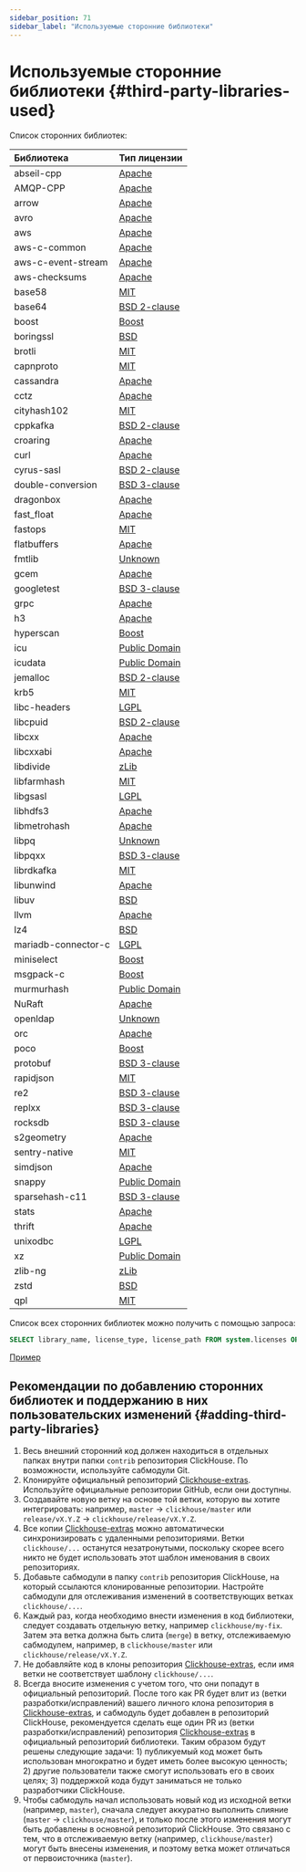 ```yaml
---
sidebar_position: 71
sidebar_label: "Используемые сторонние библиотеки"
---
```



# Используемые сторонние библиотеки {#third-party-libraries-used}

Список сторонних библиотек:

| Библиотека | Тип лицензии |
|:-|:-|
| abseil-cpp | [Apache](https://github.com/ClickHouse-Extras/abseil-cpp/blob/4f3b686f86c3ebaba7e4e926e62a79cb1c659a54/LICENSE) |
| AMQP-CPP | [Apache](https://github.com/ClickHouse-Extras/AMQP-CPP/blob/1a6c51f4ac51ac56610fa95081bd2f349911375a/LICENSE) |
| arrow | [Apache](https://github.com/ClickHouse-Extras/arrow/blob/078e21bad344747b7656ef2d7a4f7410a0a303eb/LICENSE.txt) |
| avro | [Apache](https://github.com/ClickHouse-Extras/avro/blob/e43c46e87fd32eafdc09471e95344555454c5ef8/LICENSE.txt) |
| aws | [Apache](https://github.com/ClickHouse-Extras/aws-sdk-cpp/blob/7d48b2c8193679cc4516e5bd68ae4a64b94dae7d/LICENSE.txt) |
| aws-c-common | [Apache](https://github.com/ClickHouse-Extras/aws-c-common/blob/736a82d1697c108b04a277e66438a7f4e19b6857/LICENSE) |
| aws-c-event-stream | [Apache](https://github.com/ClickHouse-Extras/aws-c-event-stream/blob/3bc33662f9ccff4f4cbcf9509cc78c26e022fde0/LICENSE) |
| aws-checksums | [Apache](https://github.com/ClickHouse-Extras/aws-checksums/blob/519d6d9093819b6cf89ffff589a27ef8f83d0f65/LICENSE) |
| base58 | [MIT](https://github.com/ClickHouse/base-x/blob/3e58874643c087f57e82b0ff03825c933fab945a/LICENSE) |
| base64 | [BSD 2-clause](https://github.com/ClickHouse-Extras/Turbo-Base64/blob/af9b331f2b4f30b41c70f3a571ff904a8251c1d3/LICENSE) |
| boost | [Boost](https://github.com/ClickHouse-Extras/boost/blob/9cf09dbfd55a5c6202dedbdf40781a51b02c2675/LICENSE_1_0.txt) |
| boringssl | [BSD](https://github.com/ClickHouse-Extras/boringssl/blob/a6a2e2ab3e44d97ce98e51c558e989f211de7eb3/LICENSE) |
| brotli | [MIT](https://github.com/google/brotli/blob/63be8a99401992075c23e99f7c84de1c653e39e2/LICENSE) |
| capnproto | [MIT](https://github.com/capnproto/capnproto/blob/a00ccd91b3746ef2ab51d40fe3265829949d1ace/LICENSE) |
| cassandra | [Apache](https://github.com/ClickHouse-Extras/cpp-driver/blob/eb9b68dadbb4417a2c132ad4a1c2fa76e65e6fc1/LICENSE.txt) |
| cctz | [Apache](https://github.com/ClickHouse-Extras/cctz/blob/c0f1bcb97fd2782f7c3f972fadd5aad5affac4b8/LICENSE.txt) |
| cityhash102 | [MIT](https://github.com/ClickHouse/ClickHouse/blob/master/contrib/cityhash102/COPYING) |
| cppkafka | [BSD 2-clause](https://github.com/mfontanini/cppkafka/blob/5a119f689f8a4d90d10a9635e7ee2bee5c127de1/LICENSE) |
| croaring | [Apache](https://github.com/RoaringBitmap/CRoaring/blob/2c867e9f9c9e2a3a7032791f94c4c7ae3013f6e0/LICENSE) |
| curl | [Apache](https://github.com/curl/curl/blob/3b8bbbbd1609c638a3d3d0acb148a33dedb67be3/docs/LICENSE-MIXING.md) |
| cyrus-sasl | [BSD 2-clause](https://github.com/ClickHouse-Extras/cyrus-sasl/blob/e6466edfd638cc5073debe941c53345b18a09512/COPYING) |
| double-conversion | [BSD 3-clause](https://github.com/google/double-conversion/blob/cf2f0f3d547dc73b4612028a155b80536902ba02/LICENSE) |
| dragonbox | [Apache](https://github.com/ClickHouse-Extras/dragonbox/blob/923705af6fd953aa948fc175f6020b15f7359838/LICENSE-Apache2-LLVM) |
| fast_float | [Apache](https://github.com/fastfloat/fast_float/blob/7eae925b51fd0f570ccd5c880c12e3e27a23b86f/LICENSE) |
| fastops | [MIT](https://github.com/ClickHouse-Extras/fastops/blob/88752a5e03cf34639a4a37a4b41d8b463fffd2b5/LICENSE) |
| flatbuffers | [Apache](https://github.com/ClickHouse-Extras/flatbuffers/blob/eb3f827948241ce0e701516f16cd67324802bce9/LICENSE.txt) |
| fmtlib | [Unknown](https://github.com/fmtlib/fmt/blob/c108ee1d590089ccf642fc85652b845924067af2/LICENSE.rst) |
| gcem | [Apache](https://github.com/kthohr/gcem/blob/8d4f1b5d76ea8f6ff12f3f4f34cda45424556b00/LICENSE) |
| googletest | [BSD 3-clause](https://github.com/google/googletest/blob/e7e591764baba0a0c3c9ad0014430e7a27331d16/LICENSE) |
| grpc | [Apache](https://github.com/ClickHouse-Extras/grpc/blob/60c986e15cae70aade721d26badabab1f822fdd6/LICENSE) |
| h3 | [Apache](https://github.com/ClickHouse-Extras/h3/blob/c7f46cfd71fb60e2fefc90e28abe81657deff735/LICENSE) |
| hyperscan | [Boost](https://github.com/ClickHouse-Extras/hyperscan/blob/e9f08df0213fc637aac0a5bbde9beeaeba2fe9fa/LICENSE) |
| icu | [Public Domain](https://github.com/unicode-org/icu/blob/faa2f9f9e1fe74c5ed00eba371d2830134cdbea1/icu4c/LICENSE) |
| icudata | [Public Domain](https://github.com/ClickHouse-Extras/icudata/blob/f020820388e3faafb44cc643574a2d563dfde572/LICENSE) |
| jemalloc | [BSD 2-clause](https://github.com/ClickHouse-Extras/jemalloc/blob/e6891d9746143bf2cf617493d880ba5a0b9a3efd/COPYING) |
| krb5 | [MIT](https://github.com/ClickHouse-Extras/krb5/blob/5149dea4e2be0f67707383d2682b897c14631374/src/lib/gssapi/LICENSE) |
| libc-headers | [LGPL](https://github.com/ClickHouse-Extras/libc-headers/blob/a720b7105a610acbd7427eea475a5b6810c151eb/LICENSE) |
| libcpuid | [BSD 2-clause](https://github.com/ClickHouse-Extras/libcpuid/blob/8db3b8d2d32d22437f063ce692a1b9bb15e42d18/COPYING) |
| libcxx | [Apache](https://github.com/ClickHouse-Extras/libcxx/blob/2fa892f69acbaa40f8a18c6484854a6183a34482/LICENSE.TXT) |
| libcxxabi | [Apache](https://github.com/ClickHouse-Extras/libcxxabi/blob/df8f1e727dbc9e2bedf2282096fa189dc3fe0076/LICENSE.TXT) |
| libdivide | [zLib](https://github.com/ClickHouse/ClickHouse/blob/master/contrib/libdivide/LICENSE.txt) |
| libfarmhash | [MIT](https://github.com/ClickHouse/ClickHouse/blob/master/contrib/libfarmhash/COPYING) |
| libgsasl | [LGPL](https://github.com/ClickHouse-Extras/libgsasl/blob/383ee28e82f69fa16ed43b48bd9c8ee5b313ab84/LICENSE) |
| libhdfs3 | [Apache](https://github.com/ClickHouse-Extras/libhdfs3/blob/095b9d48b400abb72d967cb0539af13b1e3d90cf/LICENSE.txt) |
| libmetrohash | [Apache](https://github.com/ClickHouse/ClickHouse/blob/master/contrib/libmetrohash/LICENSE) |
| libpq | [Unknown](https://github.com/ClickHouse-Extras/libpq/blob/e071ea570f8985aa00e34f5b9d50a3cfe666327e/COPYRIGHT) |
| libpqxx | [BSD 3-clause](https://github.com/ClickHouse-Extras/libpqxx/blob/357608d11b7a1961c3fb7db2ef9a5dbb2e87da77/COPYING) |
| librdkafka | [MIT](https://github.com/ClickHouse-Extras/librdkafka/blob/b8554f1682062c85ba519eb54ef2f90e02b812cb/LICENSE.murmur2) |
| libunwind | [Apache](https://github.com/ClickHouse-Extras/libunwind/blob/6b816d2fba3991f8fd6aaec17d92f68947eab667/LICENSE.TXT) |
| libuv | [BSD](https://github.com/ClickHouse-Extras/libuv/blob/e2e9b7e9f978ce8a1367b5fe781d97d1ce9f94ab/LICENSE) |
| llvm | [Apache](https://github.com/ClickHouse-Extras/llvm/blob/e5751459412bce1391fb7a2e9bbc01e131bf72f1/llvm/LICENSE.TXT) |
| lz4 | [BSD](https://github.com/lz4/lz4/blob/f39b79fb02962a1cd880bbdecb6dffba4f754a11/LICENSE) |
| mariadb-connector-c | [LGPL](https://github.com/ClickHouse-Extras/mariadb-connector-c/blob/5f4034a3a6376416504f17186c55fe401c6d8e5e/COPYING.LIB) |
| miniselect | [Boost](https://github.com/danlark1/miniselect/blob/be0af6bd0b6eb044d1acc4f754b229972d99903a/LICENSE_1_0.txt) |
| msgpack-c | [Boost](https://github.com/msgpack/msgpack-c/blob/46684265d50b5d1b062d4c5c428ba08462844b1d/LICENSE_1_0.txt) |
| murmurhash | [Public Domain](https://github.com/ClickHouse/ClickHouse/blob/master/contrib/murmurhash/LICENSE) |
| NuRaft | [Apache](https://github.com/ClickHouse-Extras/NuRaft/blob/7ecb16844af6a9c283ad432d85ecc2e7d1544676/LICENSE) |
| openldap | [Unknown](https://github.com/ClickHouse-Extras/openldap/blob/0208811b6043ca06fda8631a5e473df1ec515ccb/LICENSE) |
| orc | [Apache](https://github.com/ClickHouse-Extras/orc/blob/0a936f6bbdb9303308973073f8623b5a8d82eae1/LICENSE) |
| poco | [Boost](https://github.com/ClickHouse-Extras/poco/blob/7351c4691b5d401f59e3959adfc5b4fa263b32da/LICENSE) |
| protobuf | [BSD 3-clause](https://github.com/ClickHouse-Extras/protobuf/blob/75601841d172c73ae6bf4ce8121f42b875cdbabd/LICENSE) |
| rapidjson | [MIT](https://github.com/ClickHouse-Extras/rapidjson/blob/c4ef90ccdbc21d5d5a628d08316bfd301e32d6fa/bin/jsonschema/LICENSE) |
| re2 | [BSD 3-clause](https://github.com/google/re2/blob/13ebb377c6ad763ca61d12dd6f88b1126bd0b911/LICENSE) |
| replxx | [BSD 3-clause](https://github.com/ClickHouse-Extras/replxx/blob/c81be6c68b146f15f2096b7ef80e3f21fe27004c/LICENSE.md) |
| rocksdb | [BSD 3-clause](https://github.com/ClickHouse-Extras/rocksdb/blob/b6480c69bf3ab6e298e0d019a07fd4f69029b26a/LICENSE.leveldb) |
| s2geometry | [Apache](https://github.com/ClickHouse-Extras/s2geometry/blob/20ea540d81f4575a3fc0aea585aac611bcd03ede/LICENSE) |
| sentry-native | [MIT](https://github.com/ClickHouse-Extras/sentry-native/blob/94644e92f0a3ff14bd35ed902a8622a2d15f7be4/LICENSE) |
| simdjson | [Apache](https://github.com/simdjson/simdjson/blob/8df32cea3359cb30120795da6020b3b73da01d38/LICENSE) |
| snappy | [Public Domain](https://github.com/google/snappy/blob/3f194acb57e0487531c96b97af61dcbd025a78a3/COPYING) |
| sparsehash-c11 | [BSD 3-clause](https://github.com/sparsehash/sparsehash-c11/blob/cf0bffaa456f23bc4174462a789b90f8b6f5f42f/LICENSE) |
| stats | [Apache](https://github.com/kthohr/stats/blob/b6dd459c10a88c7ea04693c007e9e35820c5d9ad/LICENSE) |
| thrift | [Apache](https://github.com/apache/thrift/blob/010ccf0a0c7023fea0f6bf4e4078ebdff7e61982/LICENSE) |
| unixodbc | [LGPL](https://github.com/ClickHouse-Extras/UnixODBC/blob/b0ad30f7f6289c12b76f04bfb9d466374bb32168/COPYING) |
| xz | [Public Domain](https://github.com/xz-mirror/xz/blob/869b9d1b4edd6df07f819d360d306251f8147353/COPYING) |
| zlib-ng | [zLib](https://github.com/ClickHouse-Extras/zlib-ng/blob/6a5e93b9007782115f7f7e5235dedc81c4f1facb/LICENSE.md) |
| zstd | [BSD](https://github.com/facebook/zstd/blob/a488ba114ec17ea1054b9057c26a046fc122b3b6/LICENSE) |
| qpl | [MIT](https://github.com/intel/qpl/blob/cdc8442f7a5e7a6ff6eea39c69665e0c5034d85d/LICENSE) |

Список всех сторонних библиотек можно получить с помощью запроса:

``` sql
SELECT library_name, license_type, license_path FROM system.licenses ORDER BY library_name COLLATE 'en';
```

[Пример](https://play.clickhouse.com/play?user=play#U0VMRUNUIGxpYnJhcnlfbmFtZSwgbGljZW5zZV90eXBlLCBsaWNlbnNlX3BhdGggRlJPTSBzeXN0ZW0ubGljZW5zZXMgT1JERVIgQlkgbGlicmFyeV9uYW1lIENPTExBVEUgJ2VuJw==)

## Рекомендации по добавлению сторонних библиотек и поддержанию в них пользовательских изменений {#adding-third-party-libraries}

1. Весь внешний сторонний код должен находиться в отдельных папках внутри папки `contrib` репозитория ClickHouse. По возможности, используйте сабмодули Git.
2. Клонируйте официальный репозиторий [Clickhouse-extras](https://github.com/ClickHouse-Extras). Используйте официальные репозитории GitHub, если они доступны.
3. Создавайте новую ветку на основе той ветки, которую вы хотите интегрировать: например, `master` -> `clickhouse/master` или `release/vX.Y.Z` -> `clickhouse/release/vX.Y.Z`.
4. Все копии [Clickhouse-extras](https://github.com/ClickHouse-Extras) можно автоматически синхронизировать с удаленными репозиториями. Ветки `clickhouse/...` останутся незатронутыми, поскольку скорее всего никто не будет использовать этот шаблон именования в своих репозиториях.
5. Добавьте сабмодули в папку `contrib` репозитория ClickHouse, на который ссылаются клонированные репозитории. Настройте сабмодули для отслеживания изменений в соответствующих ветках `clickhouse/...`.
6. Каждый раз, когда необходимо внести изменения в код библиотеки, следует создавать отдельную ветку, например `clickhouse/my-fix`. Затем эта ветка должна быть слита (`merge`) в ветку, отслеживаемую сабмодулем, например, в `clickhouse/master` или `clickhouse/release/vX.Y.Z`.
7. Не добавляйте код в клоны репозитория [Clickhouse-extras](https://github.com/ClickHouse-Extras), если имя ветки не соответствует шаблону `clickhouse/...`.
8. Всегда вносите изменения с учетом того, что они попадут в официальный репозиторий. После того как PR будет влит из (ветки разработки/исправлений) вашего личного клона репозитория в  [Clickhouse-extras](https://github.com/ClickHouse-Extras), и сабмодуль будет добавлен в репозиторий ClickHouse, рекомендуется сделать еще один PR из (ветки разработки/исправлений) репозитория [Clickhouse-extras](https://github.com/ClickHouse-Extras) в официальный репозиторий библиотеки. Таким образом будут решены следующие задачи: 1) публикуемый код может быть использован многократно и будет иметь более высокую ценность; 2) другие пользователи также смогут использовать его в своих целях; 3) поддержкой кода будут заниматься не только разработчики ClickHouse.
9. Чтобы сабмодуль начал использовать новый код из исходной ветки (например, `master`), сначала следует аккуратно выполнить слияние (`master` -> `clickhouse/master`), и только после этого изменения могут быть добавлены в основной репозиторий ClickHouse. Это связано с тем, что в отслеживаемую ветку (например, `clickhouse/master`) могут быть внесены изменения, и поэтому ветка может отличаться от первоисточника (`master`).

